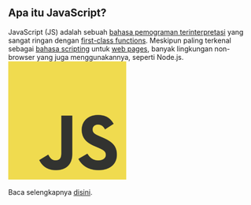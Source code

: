 ## Apa itu JavaScript?

JavaScript (JS) adalah sebuah [bahasa pemograman terinterpretasi](https://en.wikipedia.org/wiki/Interpreted_language) yang sangat ringan dengan [first-class functions](https://en.wikipedia.org/wiki/First-class_function). Meskipun paling terkenal sebagai [bahasa scripting](https://en.wikipedia.org/wiki/Scripting_language) untuk [web pages](https://en.wikipedia.org/wiki/Web_page), banyak lingkungan non-browser yang juga menggunakannya, seperti Node.js.
![JS Logo](https://raw.githubusercontent.com/ksvls/js/gh-pages/img/240px-JavaScript-logo.png)

Baca selengkapnya [disini](https://ksvls.github.io/js/).
